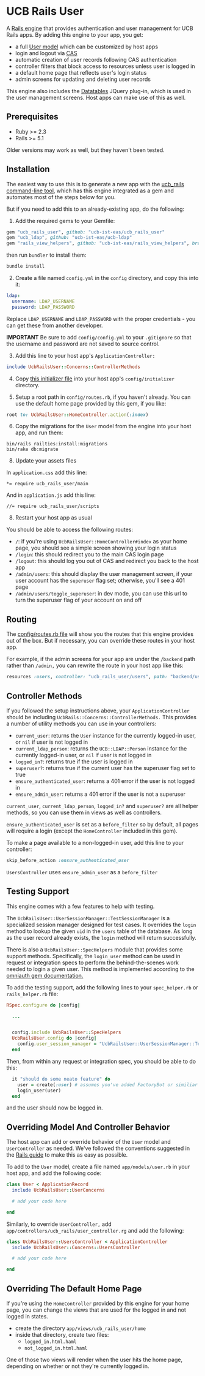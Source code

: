 # UCB Rails User

A [Rails engine](http://guides.rubyonrails.org/engines.html) that provides authentication and user management for UCB Rails apps. By adding this engine to your app, you get:

  * a full [User model](https://github.com/ucb-ist-eas/ucb_rails_user/blob/master/app/models/user.rb) which can be customized by host apps
  * login and logout via [CAS](https://calnetweb.berkeley.edu/calnet-technologists/cas)
  * automatic creation of user records following CAS authentication
  * controller filters that block access to resources unless user is logged in
  * a default home page that reflects user's login status
  * admin screens for updating and deleting user records

This engine also includes the [Datatables](https://datatables.net/) JQuery plug-in, which is used in the user management screens. Host apps can make use of this as well.

## Prerequisites

  * Ruby >= 2.3
  * Rails >= 5.1

Older versions may work as well, but they haven't been tested.

## Installation

The easiest way to use this is to generate a new app with the [ucb_rails command-line tool](https://github.com/ucb-ist-eas/ucb_rails_cli), which has this engine integrated as a gem and automates most of the steps below for you.

But if you need to add this to an already-existing app, do the following:

1. Add the required gems to your Gemfile:

```ruby
gem "ucb_rails_user", github: "ucb-ist-eas/ucb_rails_user"
gem "ucb_ldap", github: "ucb-ist-eas/ucb-ldap"
gem "rails_view_helpers", github: "ucb-ist-eas/rails_view_helpers", branch: "rails5"
```

then run `bundler` to install them:

```bash
bundle install
```

2. Create a file named `config.yml` in the `config` directory, and copy this into it:

```yml
ldap:
  username: LDAP_USERNAME
  password: LDAP_PASSWORD
```

Replace `LDAP_USERNAME` and `LDAP_PASSWORD` with the proper credentials - you can get these from another developer.

**IMPORTANT** Be sure to add `config/config.yml` to your `.gitignore` so that the username and password are not saved to source control.

3. Add this line to your host app's `ApplicationController:`

```ruby
include UcbRailsUser::Concerns::ControllerMethods
```

4. Copy [this initializer file](https://github.com/ucb-ist-eas/ucb_rails_cli/blob/master/lib/ucb_rails_cli/templates/config/initializers/ucb_rails_user.rb) into your host app's `config/initializer` directory.

5. Setup a root path in `config/routes.rb`, if you haven't already. You can use the default home page provided by this gem, if you like:

```ruby
root to: UcbRailsUser::HomeController.action(:index)
```

6. Copy the migrations for the `User` model from the engine into your host app, and run them:

```
bin/rails railties:install:migrations
bin/rake db:migrate
```

8. Update your assets files

In `application.css` add this line:

```
*= require ucb_rails_user/main
```

And in `application.js` add this line:

```
//= require ucb_rails_user/scripts
```

8. Restart your host app as usual

You should be able to access the following routes:

  * `/`: if you're using `UcbRailsUser::HomeController#index` as your home page, you should see a simple screen showing your login status
  * `/login`: this should redirect you to the main CAS login page
  * `/logout`: this should log you out of CAS and redirect you back to the host app
  * `/admin/users`: this should display the user management screen, if your user account has the `superuser` flag set; otherwise, you'll see a 401 page
  * `/admin/users/toggle_superuser`: in dev mode, you can use this url to turn the superuser flag of your account on and off

## Routing

The [config/routes.rb file](https://github.com/ucb-ist-eas/ucb_rails_user/blob/master/config/routes.rb) will show you the routes that this engine provides out of the box. But if necessary, you can override these routes in your host app.

For example, if the admin screens for your app are under the `/backend` path rather than `/admin,` you can rewrite the route in your host app like this:

```ruby
resources :users, controller: "ucb_rails_user/users", path: "backend/users", as: :backend_users
```

## Controller Methods

If you followed the setup instructions above, your `ApplicationController` should be including `UcbRails::Concerns::ControllerMethods.` This provides a number of utility methods you can use in your controllers:

  * `current_user`: returns the `User` instance for the currently logged-in user, or `nil` if user is not logged in
  * `current_ldap_person`: returns the `UCB::LDAP::Person` instance for the currently logged-in user, or `nil` if user is not logged in
  * `logged_in?`: returns true if the user is logged in
  * `superuser?`: returns true if the current user has the superuser flag set to true
  * `ensure_authenticated_user`: returns a 401 error if the user is not logged in
  * `ensure_admin_user`: returns a 401 error if the user is not a superuser

`current_user`, `current_ldap_person`, `logged_in?` and `superuser?` are all helper methods, so you can use them in views as well as controllers.

`ensure_authenticated_user` is set as a `before_filter` so by default, all pages will require a login (except the `HomeController` included in this gem).

To make a page available to a non-logged-in user, add this line to your controller:

```ruby
skip_before_action :ensure_authenticated_user
```

`UsersController` uses `ensure_admin_user` as a `before_filter`

## Testing Support

This engine comes with a few features to help with testing.

The `UcbRailsUser::UserSessionManager::TestSessionManager` is a specialized session manager designed for test cases. It overrides the `login` method to lookup the given `uid` in the `users` table of the database. As long as the user record already exists, the `login` method will return successfully.

There is also a `UcbRailsUser::SpecHelpers` module that provides some support methods. Specifically, the `login_user` method can be used in request or integration specs to perform the behind-the-scenes work needed to login a given user. This method is implemented according to the [omniauth gem documentation.](https://github.com/omniauth/omniauth/wiki/Integration-Testing)

To add the testing support, add the following lines to your `spec_helper.rb` or `rails_helper.rb` file:

```ruby
RSpec.configure do |config|

  ...


  config.include UcbRailsUser::SpecHelpers
  UcbRailsUser.config do |config|
    config.user_session_manager = "UcbRailsUser::UserSessionManager::TestSessionManager"
  end
```

Then, from within any request or integration spec, you should be able to do this:

```ruby
  it "should do some neato feature" do
    user = create(:user) # assumes you've added FactoryBot or similiar
    login_user(user)
  end
```

and the user should now be logged in.


## Overriding Model And Controller Behavior

The host app can add or override behavior of the `User` model and `UserController` as needed. We've followed the conventions suggested in the [Rails guide](http://guides.rubyonrails.org/engines.html#implementing-decorator-pattern-using-activesupport-concern) to make this as easy as possible.

To add to the `User` model, create a file named `app/models/user.rb` in your host app, and add the following code:

```ruby
class User < ApplicationRecord
  include UcbRailsUser::UserConcerns

  # add your code here

end
```

Similarly, to override `UserController,` add `app/controllers/ucb_rails/user_controller.rg` and add the following:

```ruby
class UcbRailsUser::UsersController < ApplicationController
  include UcbRailsUser::Concerns::UsersController

  # add your code here

end
```

## Overriding The Default Home Page

If you're using the `HomeController` provided by this engine for your home page, you can change the views that are used for the logged in and not logged in states.

  * create the directory `app/views/ucb_rails_user/home`
  * inside that directory, create two files:
      * `logged_in.html.haml`
      * `not_logged_in.html.haml`

One of those two views will render when the user hits the home page, depending on whether or not they're currently logged in.
